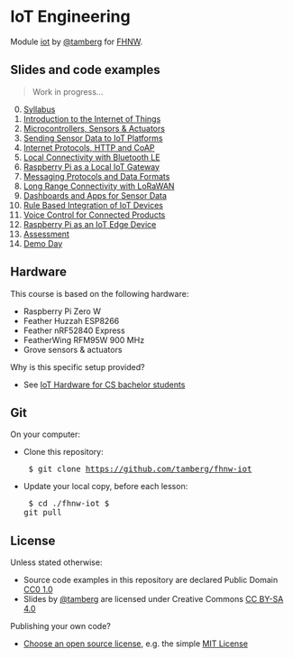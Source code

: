 # IoT Engineering
Module [iot](https://www.fhnw.ch/de/studium/module/9280188) by [@tamberg](https://twitter.com/tamberg) for [FHNW](https://www.fhnw.ch/).

## Slides and code examples

> Work in progress...

0. [Syllabus](00/README.md)
1. [Introduction to the Internet of Things](01/README.md)
2. [Microcontrollers, Sensors & Actuators](02/README.md)
3. [Sending Sensor Data to IoT Platforms](03/README.md)
4. [Internet Protocols, HTTP and CoAP](04/README.md)
5. [Local Connectivity with Bluetooth LE](05/README.md)
6. [Raspberry Pi as a Local IoT Gateway](06/README.md)
7. [Messaging Protocols and Data Formats](07/README.md)
8. [Long Range Connectivity with LoRaWAN](08/README.md)
9. [Dashboards and Apps for Sensor Data](09/README.md)
10. [Rule Based Integration of IoT Devices](10/README.md)
11. [Voice Control for Connected Products](11/README.md)
12. [Raspberry Pi as an IoT Edge Device](12/README.md)
13. [Assessment](13/README.md)
14. [Demo Day](14/README.md)

## Hardware

This course is based on the following hardware:

* Raspberry Pi Zero W
* Feather Huzzah ESP8266
* Feather nRF52840 Express
* FeatherWing RFM95W 900 MHz
* Grove sensors & actuators

Why is this specific setup provided?

* See [IoT Hardware for CS bachelor students](http://www.tamberg.org/fhnw/2019/IoTHardwareForCSBachelorStudents.pdf)

## Git

On your computer:

* Clone this repository:<pre>
    $ git clone https://github.com/tamberg/fhnw-iot</pre>
* Update your local copy, before each lesson:<pre>
    $ cd ./fhnw-iot
    $ git pull</pre>

## License

Unless stated otherwise:

* Source code examples in this repository are declared Public Domain [CC0 1.0](https://creativecommons.org/publicdomain/zero/1.0/)
* Slides by [@tamberg](https://twitter.com/tamberg) are licensed under Creative Commons [CC BY-SA 4.0](https://creativecommons.org/licenses/by-sa/4.0/)

Publishing your own code?

* [Choose an open source license](https://choosealicense.com/), e.g. the simple [MIT License](https://choosealicense.com/licenses/mit/)
